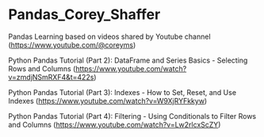 # Pandas_Corey_Shaffer
Pandas Learning based on videos shared by Youtube channel (https://www.youtube.com/@coreyms)

Python Pandas Tutorial (Part 2): DataFrame and Series Basics - Selecting Rows and Columns (https://www.youtube.com/watch?v=zmdjNSmRXF4&t=422s)

Python Pandas Tutorial (Part 3): Indexes - How to Set, Reset, and Use Indexes (https://www.youtube.com/watch?v=W9XjRYFkkyw)

Python Pandas Tutorial (Part 4): Filtering - Using Conditionals to Filter Rows and Columns (https://www.youtube.com/watch?v=Lw2rlcxScZY)
